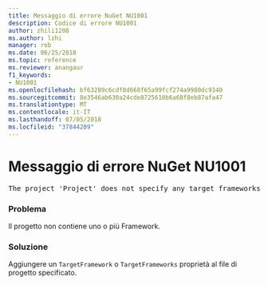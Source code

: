 ```yaml
---
title: Messaggio di errore NuGet NU1001
description: Codice di errore NU1001
author: zhili1208
ms.author: lzhi
manager: rob
ms.date: 06/25/2018
ms.topic: reference
ms.reviewer: anangaur
f1_keywords:
- NU1001
ms.openlocfilehash: bf63289c6cdf8d668f65a99fcf274a9980dc9340
ms.sourcegitcommit: 8e3546ab630a24cde8725610b6a68f8eb87afa47
ms.translationtype: MT
ms.contentlocale: it-IT
ms.lasthandoff: 07/05/2018
ms.locfileid: "37844209"
---
```

# <a name="nuget-error-nu1001"></a>Messaggio di errore NuGet NU1001

<pre>The project 'Project' does not specify any target frameworks in 'ProjectFile'</pre>

### <a name="issue"></a>Problema
Il progetto non contiene uno o più Framework.

### <a name="solution"></a>Soluzione
Aggiungere un `TargetFramework` o `TargetFrameworks` proprietà al file di progetto specificato.
